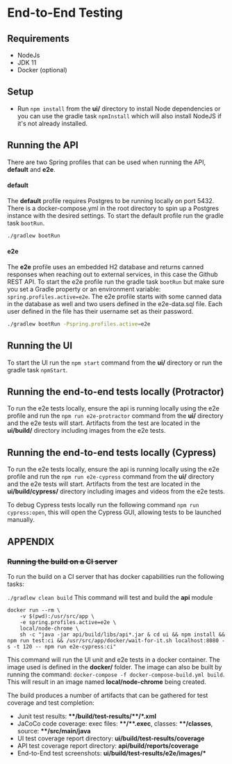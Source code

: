 # End-to-End Testing

## Requirements
- NodeJs
- JDK 11
- Docker (optional)

## Setup
- Run `npm install` from the **ui/** directory to install Node dependencies 
or you can use the gradle task `npmInstall` which will also install NodeJS if it's not already installed.

## Running the API
There are two Spring profiles that can be used when running the API, **default** and **e2e**.

#### default
The **default** profile requires Postgres to be running locally on port 5432. There is a docker-compose.yml
in the root directory to spin up a Postgres instance with the desired settings. To start the default
profile run the gradle task `bootRun`.
```bash
./gradlew bootRun
```

#### e2e
The **e2e** profile uses an embedded H2 database and returns canned responses when reaching out to external
services, in this case the Github REST API. To start the e2e profile run the gradle task `bootRun` but make
sure you set a Gradle property or an environment variable: `spring.profiles.active=e2e`. The e2e profile starts
with some canned data in the database as well and two users defined in the e2e-data.sql file. Each user defined
in the file has their username set as their password.
```bash
./gradlew bootRun -Pspring.profiles.active=e2e
```

## Running the UI
To start the UI run the `npm start` command from the **ui/** directory or run the gradle task `npmStart`.

## Running the end-to-end tests locally (Protractor)
To run the e2e tests locally, ensure the api is running locally using the e2e profile and run the `npm run e2e-protractor`
command from the **ui/** directory and the e2e tests will start. Artifacts from the test are located in the
**ui/build/** directory including images from the e2e tests.

## Running the end-to-end tests locally (Cypress)
To run the e2e tests locally, ensure the api is running locally using the e2e profile and run the `npm run e2e-cypress`
command from the **ui/** directory and the e2e tests will start. Artifacts from the test are located in the
**ui/build/cypress/** directory including images and videos from the e2e tests.

To debug Cypress tests locally run the following command `npm run cypress:open`, this will open the Cypress GUI,
allowing tests to be launched manually.



## APPENDIX
### ~~Running the build on a CI server~~
To run the build on a CI server that has docker capabilities run the following tasks:

`./gradlew clean build` This command will test and build the **api** module

```
docker run --rm \
	-v $(pwd):/usr/src/app \
    -e spring.profiles.active=e2e \
    local/node-chrome \
    sh -c "java -jar api/build/libs/api*.jar & cd ui && npm install && npm run test:ci && /usr/src/app/docker/wait-for-it.sh localhost:8080 -s -t 120 -- npm run e2e-cypress:ci"
```
This command will run the UI unit and e2e tests in a docker container. The image used is defined in the **docker/** folder. The image can also be built by running the command: `docker-compose -f docker-compose-build.yml build`. This will result
in an image named **local/node-chrome** being created.

The build produces a number of artifacts that can be gathered for test coverage and test completion:
- Junit test results: **\*\*/build/test-results/\*\*/*.xml**
- JaCoCo code coverage: exec files: **\*\*/\*\*.exec**, classes: **\*\*/classes**, source: **\*\*/src/main/java**
- UI test coverage report directory: **ui/build/test-results/coverage**
- API test coverage report directory: **api/build/reports/coverage**
- End-to-End test screenshots: **ui/build/test-results/e2e/images/\***
